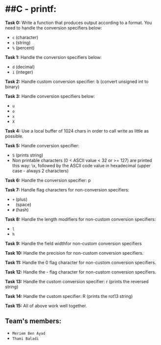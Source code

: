 ##C - printf:
=============

**Task 0:** Write a function that produces output according to a format.
You need to handle the conversion specifiers below:
- `c` (character)
- `s` (string)
- `%` (percent)

**Task 1:** Handle the conversion specifiers below:
- `d` (decimal)
- `i` (integer)

**Task 2:** Handle custom conversion specifier:
b (convert unsigned int to binary)

**Task 3:** Handle conversion specifiers below:
- `u`
- `o`
- `x`
- `X`

**Task 4:** Use a local buffer of 1024 chars in order to call write as little as possible.

**Task 5:** Handle conversion specifier:
- `S` (prints string)
- Non printable characters (0 < ASCII value < 32 or >= 127) are printed this way: \x, followed by the ASCII code value in hexadecimal (upper case - always 2 characters)

**Task 6:** Handle the conversion specifier: p

**Task 7:** Handle flag characters for non-conversion specifiers:
- `+` (plus)
- ` ` (space)
- `#` (hash)

**Task 8:** Handle the length modifiers for non-custom conversion specifiers:
- `l`
- `h`

**Task 9:** Handle the field widthfor non-custom conversion specifiers

**Task 10:** Handle the precision for non-custom conversion specifiers.

**Task 11:** Handle the 0 flag character for non-custom conversion specifiers.

**Task 12:** Handle the - flag character for non-custom conversion specifiers.

**Task 13:** Handle the custom conversion specifier: r (prints the reversed string)

**Task 14:** Handle the custom specifier: R (prints the rot13 string)

**Task 15:** All of above work well together.

Team's members:
---------------
- `Meriem Ben Ayad`
- `Thami Baladi`
